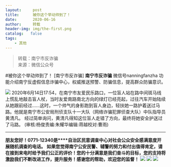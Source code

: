 ```yaml
---
layout:     post
title:      被你这个举动帅到了！
date:       2020-06-16
author:     转载
header-img: img/the-first.png
catalog:   false
tags:
    - 其他
---
```


<blockquote><p>转载：南宁市反诈骗<br>
来源：微信公众号</p></blockquote>

#被你这个举动帅到了！
[南宁市反诈骗]
**南宁市反诈骗**
微信号nanningfanzha
功能介绍南宁反虚假信息诈骗中心，权威推送预警、防骗信息，提高群众防骗意识。

![]({{site.baseurl}}/postimg/P9ficrEVSdibb1dIZJFHGXVGcnj7ygD9J561Q8XuvpzCLzwhXyefvgRyZWHeMfqficvoLy18T7tXn7mltMMJfYCTg.gif)
2020年6月14日17:54，在南宁市友爱民乐路口，一位盲人站在路中间斑马线上慌乱地敲击盲人杖，当时友爱南路南北方向的绿灯已经亮起，过往汽车开始陆续从她跟前经过......这时，一个帅气的身影跑到盲人身边，轻扶她一路护着送过马路。他就是南宁市公安局刑侦支队十一大队（网络诈骗犯罪侦查大队）中队指导员黄清凡。
经过简单询问，黄清凡得知这位盲人走错了方向，最终将她安全护送过了马路。
(审核:杨俊责编:朱耀华编辑:蒋越校对:曹雨)
***
**朋友您好！0771-12340是****自治区民意调查中心对社会公众安全感满意度开展随机调查的电话。**
**如果您觉得南宁公安民警、辅警的努力和付出值得肯定，请在接到来电时给予我们公正的评价！您的十分满意是我们奋斗的目标，您的支持将激励我们不断改进工作，提升服务！感谢您的帮助，欢迎您的监督！**
![]({{site.baseurl}}/postimg/m6vdLvvo6W4tBmkSw7BynPAZ4dpgGzH6gPSKpMSPibm3ZZdwYARicAqYI6iaLTicawgZUezTc6lgHXWGaSqHwiav3qA.jpeg)
![]({{site.baseurl}}/postimg/m6vdLvvo6W4tBmkSw7BynPAZ4dpgGzH6dmhqpDKgZf4VOiaaxr6LcaFfRCPDEHukjOhPlt2iaH3NnVwoVk1xjWLw.jpeg)
![]({{site.baseurl}}/postimg/m6vdLvvo6W4tBmkSw7BynPAZ4dpgGzH62EZZ3JuBHMHzWr2pWjUukPSqx9WsRt3S4RWQicPNzhvt1LNVX5mbTSw.jpeg)
